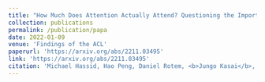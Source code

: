 ```yaml
---
title: "How Much Does Attention Actually Attend? Questioning the Importance of Attention in Pretrained Transformers"
collection: publications
permalink: /publication/papa
date: 2022-01-09
venue: 'Findings of the ACL'
paperurl: 'https://arxiv.org/abs/2211.03495'
link: 'https://arxiv.org/abs/2211.03495'
citation: 'Michael Hassid, Hao Peng, Daniel Rotem, <b>Jungo Kasai</b>, Ivan Montero, Noah A. Smith, and Roy Schwartz. 2022. &quot;How Much Does Attention Actually Attend? Questioning the Importance of Attention in Pretrained Transformers.&quot; <i>Findings of the Association for Computational Linguistics: EMNLP 2022</i>.'
---
```


